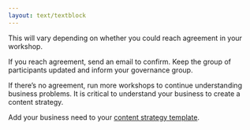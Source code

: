 ```yaml
---
layout: text/textblock
---
```

This will vary depending on whether you could reach agreement in your workshop. 

If you reach agreement, send an email to confirm. Keep the group of participants updated and inform your governance group.

If there’s no agreement, run more workshops to continue understanding business problems. It is critical to understand your business to create a content strategy.

Add your business need to your [content strategy template](/content-strategy/start-content-strategy/show-problem-evidence/content-strategy-template/).
